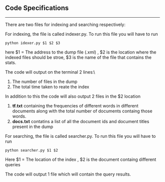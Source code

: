 ## Code Specifications
---

There are two files for indexing and searching respectively:

For indexing, the file is called indexer.py. To run this file you will have to run

``` python idexer.py $1 $2 $3 ```


here $1 = The address to the dump file (.xml) , $2 is the location where the indexed files should be stroe, $3 is the name of the file that contains the stats. 

The code will output on the terminal 2 lines:\
1. The number of files in the dump
2. The total time taken to reate the index

In addition to this the code will also output 2 files in the $2 location 
1. **tf.txt** containing the frequencies of different words in different documents along with the total number of documents containg those words.
2. **docs.txt** contatins a list of all the document ids and document titles present in the dump

For searching, the file is called searcher.py. To run this file you will have to run

``` python searcher.py $1 $2 ```

Here $1 = The location of the index , $2 is the document containg different queries

The code will output 1 file which will contain the query results. 

     



